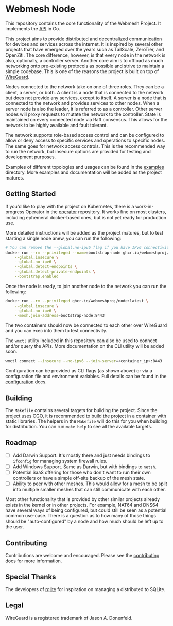 # Webmesh Node

This repository contains the core functionality of the Webmesh Project.
It implements the [API](https://github.com/webmeshproj/api) in Go.

This project aims to provide distributed and decentralized communication for devices and services across the internet.
It is inspired by several other projects that have emerged over the years such as TailScale, ZeroTier, and OpenZiti.
The core difference, however, is that every node in the network is also, optionally, a controller server.
Another core aim is to offload as much networking onto pre-existing protocols as possible and strive to maintain a simple codebase.
This is one of the reasons the project is built on top of [WireGuard](https://www.wireguard.com/).

Nodes connected to the network take on one of three roles. They can be a client, a server, or both.
A client is a node that is connected to the network but does not provide any services, except to itself.
A server is a node that is connected to the network and provides services to other nodes.
When a server node is also the leader, it is referred to as a controller.
Other server nodes will proxy requests to mutate the network to the controller.
State is maintained on every connected node via Raft consensus.
This allows for the network to be highly available and fault tolerant.

The network supports role-based access control and can be configured to allow or deny access to specific services and operations to specific nodes.
The same goes for network access controls.
This is the recommended way to run the network, but insecure options are provided for testing and development purposes.

Examples of different topologies and usages can be found in the [examples](examples/) directory.
More examples and documentation will be added as the project matures.

## Getting Started

If you'd like to play with the project on Kubernetes, there is a work-in-progress Operator in the [operator](https://github.com/webmeshproj/operator/) repository.
It works fine on most clusters, including ephemeral docker-based ones, but is not yet ready for production use.

More detailed instructions will be added as the project matures, but to test starting a single node anew, you can run the following:

```bash
# You can remove the --global.no-ipv6 flag if you have IPv6 connectivity on your docker network.
docker run --rm --privileged --name=bootstrap-node ghcr.io/webmeshproj/node:latest \
    --global.insecure \
    --global.no-ipv6 \
    --global.detect-endpoints \
    --global.detect-private-endpoints \
    --bootstrap.enabled
```

Once the node is ready, to join another node to the network you can run the following:

```bash
docker run --rm --privileged ghcr.io/webmeshproj/node:latest \
    --global.insecure \
    --global.no-ipv6 \
    --mesh.join-address=bootstrap-node:8443
```

The two containers should now be connected to each other over WireGuard and you can exec into them to test connectivity.

The `wmctl` utility included in this repository can also be used to connect and/or query the APIs.
More documentation on the CLI utility will be added soon.

```bash
wmctl connect --insecure --no-ipv6 --join-server=<container_ip>:8443
```

Configuration can be provided as CLI flags (as shown above) or via a configuration file and environment variables.
Full details can be found in the [configuration](doc/configuration.md) docs.

## Building

The `Makefile` contains several targets for building the project.
Since the project uses CGO, it is recommended to build the project in a container with static libraries.
The helpers in the `Makefile` will do this for you when building for distribution.
You can run `make help` to see all the available targets.

## Roadmap

- [ ] Add Darwin Support. It's mostly there and just needs bindings to `ifconfig` for managing system firewall rules.
- [ ] Add Windows Support. Same as Darwin, but with bindings to `netsh`.
- [ ] Potential SaaS offering for those who don't want to run their own controllers or have a simple off-site backup of the mesh state.
- [ ] Ability to peer with other meshes. This would allow for a mesh to be split into multiple smaller meshes that can still communicate with each other.

Most other functionality that is provided by other similar projects already exists in the kernel or in other projects.
For example, NAT64 and DNS64 have several ways of being configured, but could still be seen as a potential common use-case.
There is a question as to how many of those things should be "auto-configured" by a node and how much should be left up to the user.

## Contributing

Contributions are welcome and encouraged.
Please see the [contributing](CONTRIBUTING.md) docs for more information.

## Special Thanks

The developers of [rqlite](https://github.com/rqlite/rqlite) for inspiration on managing a distributed to SQLite.

## Legal

WireGuard is a registered trademark of Jason A. Donenfeld.
